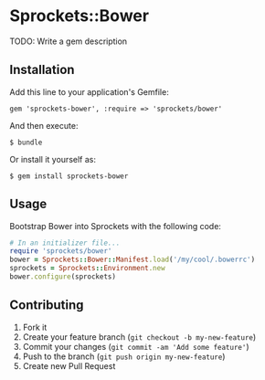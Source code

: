# Sprockets::Bower

TODO: Write a gem description

## Installation

Add this line to your application's Gemfile:

    gem 'sprockets-bower', :require => 'sprockets/bower'

And then execute:

    $ bundle

Or install it yourself as:

    $ gem install sprockets-bower

## Usage

Bootstrap Bower into Sprockets with the following code:

```ruby
# In an initializer file...
require 'sprockets/bower'
bower = Sprockets::Bower::Manifest.load('/my/cool/.bowerrc')
sprockets = Sprockets::Environment.new
bower.configure(sprockets)
```

## Contributing

1. Fork it
2. Create your feature branch (`git checkout -b my-new-feature`)
3. Commit your changes (`git commit -am 'Add some feature'`)
4. Push to the branch (`git push origin my-new-feature`)
5. Create new Pull Request
